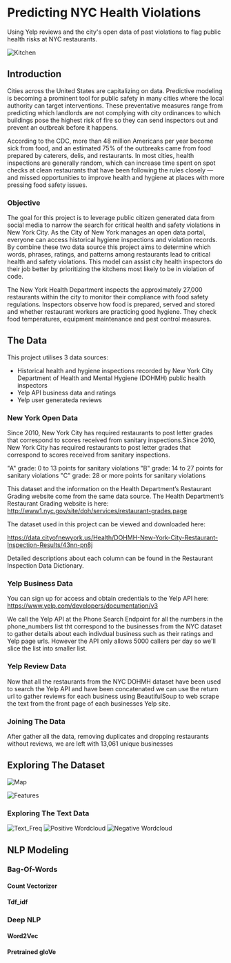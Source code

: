 # Predicting NYC Health Violations

Using Yelp reviews and the city's open data of past violations to flag public health risks at NYC restaurants.

![Kitchen](images/Food-Safety-Introduction.jpeg)

## Introduction

Cities across the United States are capitalizing on data. Predictive modeling is becoming a prominent tool for public safety in many cities where the local authority can target interventions. These preventative measures range from predicting which landlords are not complying with city ordinances to which buildings pose the highest risk of fire so they can send inspectors out and prevent an outbreak before it happens.

According to the CDC, more than 48 million Americans per year become sick from food, and an estimated 75% of the outbreaks came from food prepared by caterers, delis, and restaurants. In most cities, health inspections are generally random, which can increase time spent on spot checks at clean restaurants that have been following the rules closely — and missed opportunities to improve health and hygiene at places with more pressing food safety issues.

### Objective

The goal for this project is to leverage public citizen generated data from social media to narrow the search for critical health and safety violations in New York City. As the City of New York manages an open data portal, everyone can access historical hygiene inspections and violation records. By combine these two data source this project aims to determine which words, phrases, ratings, and patterns among restaurants lead to critical health and safety violations. This model can assist city health inspectors do their job better by prioritizing the kitchens most likely to be in violation of code.

The New York Health Department inspects the approximately 27,000 restaurants within the city to monitor their compliance with food safety regulations. Inspectors observe how food is prepared, served and stored and whether restaurant workers are practicing good hygiene. They check food temperatures, equipment maintenance and pest control measures.

## The Data

This project utilises 3 data sources:
* Historical health and hygiene inspections recorded by New York City Department of Health and Mental Hygiene (DOHMH) public health inspectors
* Yelp API business data and ratings 
* Yelp user generateda reviews




### New York Open Data

Since 2010, New York City has required restaurants to post letter grades that correspond to scores received from sanitary inspections.Since 2010, New York City has required restaurants to post letter grades that correspond to scores received from sanitary inspections.

"A" grade: 0 to 13 points for sanitary violations
"B" grade: 14 to 27 points for sanitary violations
"C" grade: 28 or more points for sanitary violations


This dataset and the information on the Health Department’s Restaurant Grading website come from the same data source. The Health Department’s Restaurant Grading website is here: http://www1.nyc.gov/site/doh/services/restaurant-grades.page

The dataset used in this project can be viewed and downloaded  here:

https://data.cityofnewyork.us/Health/DOHMH-New-York-City-Restaurant-Inspection-Results/43nn-pn8j

Detailed descriptions about each column can be found in the Restaurant Inspection Data Dictionary.

### Yelp Business Data

You can sign up for access and obtain credentials to the Yelp API here: 
https://www.yelp.com/developers/documentation/v3

We call the Yelp API at the Phone Search Endpoint for all the numbers in the phone_numbers list tht correspond to the businesses from the NYC dataset to gather details about each indivdual business such as their ratings and Yelp page urls. 
However the API only allows 5000 callers per day so we'll slice the list into smaller list.


### Yelp Review Data

Now that all the restaurants from the NYC DOHMH dataset have been used to search the Yelp API and have been concatenated we can use the return url to gather reviews for each business using BeautifulSoup to web scrape the text from the front page of each businesses Yelp site.


### Joining The Data
After gather all the data, removing duplicates and dropping restaurants without reviews, we are left with 13,061 unique businesses


## Exploring The Dataset


![Map](images/restaurant_map.png)

![Features](images/target_v_features.png)



### Exploring The Text Data
![Text_Freq](images/freq_text.png)
![Positive Wordcloud](images/neg_wc.png)
![Negative Wordcloud](images/pos_wc.png)


## NLP Modeling

### Bag-Of-Words

#### Count Vectorizer

#### Tdf_idf

### Deep NLP

#### Word2Vec
#### Pretrained gloVe

